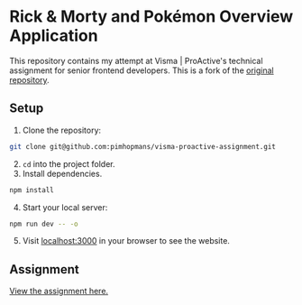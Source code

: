 # Rick & Morty and Pokémon Overview Application

This repository contains my attempt at Visma | ProActive's technical assignment for senior frontend developers. This is a fork of the [original repository](https://github.com/spend-cloud-tom/front-end-boilerplate).

## Setup

1. Clone the repository:

```sh
git clone git@github.com:pimhopmans/visma-proactive-assignment.git
```

2. `cd` into the project folder.
3. Install dependencies.

```sh
npm install
```

4. Start your local server:

```sh
npm run dev -- -o
```

5. Visit [localhost:3000](localhost:3000) in your browser to see the website.

## Assignment

[View the assignment here.](content/assignment.md)
